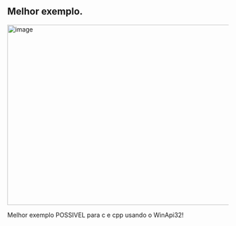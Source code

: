 ## Melhor exemplo.
<img width="756" height="411" alt="image" src="https://github.com/user-attachments/assets/23a9f5c4-40d0-4303-9959-3db8ed832399" />

Melhor exemplo POSSIVEL para c e cpp usando o WinApi32!
